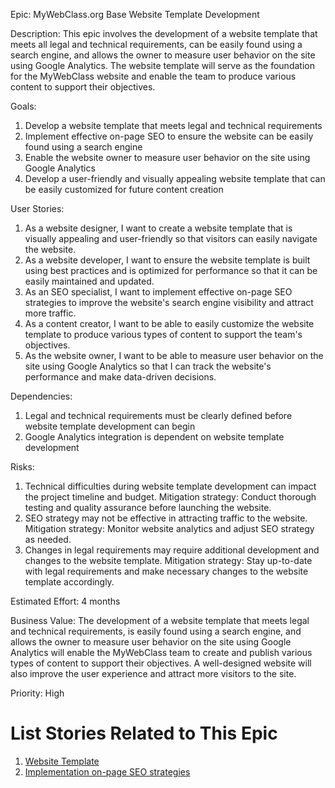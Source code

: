 Epic: MyWebClass.org Base Website Template Development

Description: This epic involves the development of a website template that meets all legal and technical requirements, can be easily found using a search engine, and allows the owner to measure user behavior on the site using Google Analytics. The website template will serve as the foundation for the MyWebClass website and enable the team to produce various content to support their objectives.

Goals:
1. Develop a website template that meets legal and technical requirements
2. Implement effective on-page SEO to ensure the website can be easily found using a search engine
3. Enable the website owner to measure user behavior on the site using Google Analytics
4. Develop a user-friendly and visually appealing website template that can be easily customized for future content creation

User Stories:
1. As a website designer, I want to create a website template that is visually appealing and user-friendly so that visitors can easily navigate the website.
2. As a website developer, I want to ensure the website template is built using best practices and is optimized for performance so that it can be easily maintained and updated.
3. As an SEO specialist, I want to implement effective on-page SEO strategies to improve the website's search engine visibility and attract more traffic.
4. As a content creator, I want to be able to easily customize the website template to produce various types of content to support the team's objectives.
5. As the website owner, I want to be able to measure user behavior on the site using Google Analytics so that I can track the website's performance and make data-driven decisions.

Dependencies:
1. Legal and technical requirements must be clearly defined before website template development can begin
2. Google Analytics integration is dependent on website template development

Risks:
1. Technical difficulties during website template development can impact the project timeline and budget. Mitigation strategy: Conduct thorough testing and quality assurance before launching the website.
2. SEO strategy may not be effective in attracting traffic to the website. Mitigation strategy: Monitor website analytics and adjust SEO strategy as needed.
3. Changes in legal requirements may require additional development and changes to the website template. Mitigation strategy: Stay up-to-date with legal requirements and make necessary changes to the website template accordingly.

Estimated Effort: 4 months

Business Value: The development of a website template that meets legal and technical requirements, is easily found using a search engine, and allows the owner to measure user behavior on the site using Google Analytics will enable the MyWebClass team to create and publish various types of content to support their objectives. A well-designed website will also improve the user experience and attract more visitors to the site.

Priority: High

# List Stories Related to This Epic
1. [Website Template](https://github.com/tishamadhok/mywebclass-agile-docs/blob/main/documentation/theme_1/initiatives/Epics/User%20Stories/Web%20Template.md)
2. [Implementation on-page SEO strategies](https://github.com/tishamadhok/mywebclass-agile-docs/blob/main/documentation/theme_1/initiatives/Epics/User%20Stories/Tasks/on-page%20SEO%20strat.md)
